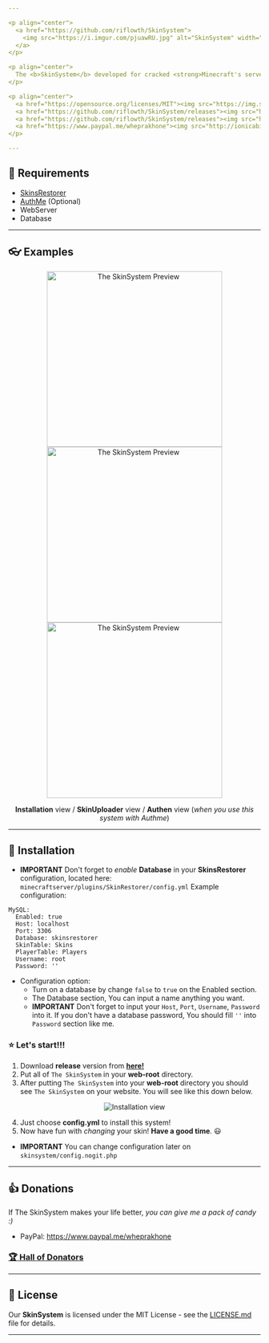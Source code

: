 ```yaml
---

<p align="center">
  <a href="https://github.com/riflowth/SkinSystem">
    <img src="https://i.imgur.com/pjuawRU.jpg" alt="SkinSystem" width="600">
  </a>
</p>

<p align="center">
  The <b>SkinSystem</b> developed for cracked <strong>Minecraft's server</strong> allowing to change their player skin into a <strong>custom skin</strong>.
</p>

<p align="center">
  <a href="https://opensource.org/licenses/MIT"><img src="https://img.shields.io/github/license/riflowth/SkinSystem.svg" alt="MIT License"></a>
  <a href="https://github.com/riflowth/SkinSystem/releases"><img src="https://img.shields.io/github/release/riflowth/skinsystem.svg" alt="Release"></a>
  <a href="https://github.com/riflowth/SkinSystem/releases"><img src="https://img.shields.io/github/downloads/riflowth/SkinSystem/total.svg" alt="Download"></a>
  <a href="https://www.paypal.me/wheprakhone"><img src="http://ionicabizau.github.io/badges/paypal.svg" alt="PayPal Donate"></a>
</p>

---
```


## :memo: Requirements

- [SkinsRestorer](https://www.spigotmc.org/resources/skinsrestorer.2124/)
- [AuthMe](https://www.spigotmc.org/resources/authmereloaded.6269/) (Optional)
- WebServer
- Database

---

## :eyeglasses: Examples

<p align="center">
  <img src="https://i.imgur.com/naeNvbO.png" alt="The SkinSystem Preview" width="350">
  <img src="https://i.imgur.com/X3aSrnB.png" alt="The SkinSystem Preview" width="350">
  <img src="https://i.imgur.com/thQrsxu.png" alt="The SkinSystem Preview" width="350">
  <p align="center"><b>Installation</b> view / <b>SkinUploader</b> view / <b>Authen</b> view (<i>when you use this system with Authme</i>)</p>
</p>

---

## :wrench: Installation

* **IMPORTANT** Don't forget to *enable* **Database** in your **SkinsRestorer** configuration, located here: `minecraftserver/plugins/SkinRestorer/config.yml`
Example configuration:
```YML
MySQL:
  Enabled: true
  Host: localhost
  Port: 3306
  Database: skinsrestorer
  SkinTable: Skins
  PlayerTable: Players
  Username: root
  Password: ''
```
* Configuration option:
  * Turn on a database by change `false` to `true` on the Enabled section.
  * The Database section, You can input a name anything you want.
  * **IMPORTANT** Don't forget to input your `Host`, `Port`, `Username`, `Password` into it. If you don't have a database password, You should fill `''` into `Password` section like me.

### :star: Let's start!!!

1. Download **release** version from [**here!**](https://github.com/riflowth/SkinSystem/releases)
2. Put all of `The SkinSystem` in your **web-root** directory.
3. After putting `The SkinSystem` into your **web-root** directory you should see `The SkinSystem` on your website. You will see like this down below.

<p align="center">
  <img src="https://i.imgur.com/naeNvbO.png" alt="Installation view">
</p>

4. Just choose **config.yml** to install this system!
5. Now have fun with *changing* your skin! **Have a good time**. :smiley:

* **IMPORTANT** You can change configuration later on `skinsystem/config.nogit.php`
---

## :thumbsup: Donations

If The SkinSystem makes your life better, *you can give me a pack of candy :)*

- PayPal: https://www.paypal.me/wheprakhone

### [:trophy: Hall of Donators](DONATIONS.md)

---

## :pencil: License

Our **SkinSystem** is licensed under the MIT License - see the [LICENSE.md](https://github.com/riflowth/SkinSystem/blob/master/LICENSE) file for details.

---

